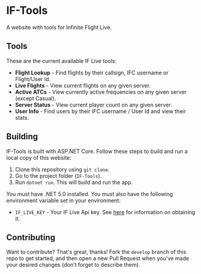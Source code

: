 # IF-Tools
A website with tools for Infinite Flight Live.

## Tools
These are the current available IF Live tools:
 - **Flight Lookup** - Find flights by their callsign, IFC username or Flight/User Id.
 - **Live Flights** - View current flights on any given server.
 - **Active ATCs** - View currently active frequencies on any given server (except Casual).
 - **Server Status** - View current player count on any given server.
 - **User Info** - Find users by their IFC username / User Id and view their stats.

## Building
IF-Tools is built with ASP.NET Core. Follow these steps to build and run a local copy of this website:

 1. Clone this repository using `git clone`.
 2. Go to the project folder (`IF-Tools`).
 3. Run `dotnet run`. This will build and run the app.

You must have .NET 5.0 installed. You must also have the following environment variable set in your environment:
 - `IF_LIVE_KEY` - Your IF Live Api key. See [here](https://infiniteflight.com/guide/developer-reference/live-api/overview#obtaining-an-api-key) for information on obtaining it.

## Contributing
Want to contribute? That's great, thanks! Fork the `develop` branch of this repo to get started, and then open a new Pull Request when you've made your desired changes (don't forget to describe them).
